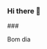 ### Hi there 👋
###<a href="https://www.instagram.com/USERNAME" alt="Instagram" target="_blank"></a>
<p>Bom dia<p/>
<!--
**Nicholasmendespereira/Nicholasmendespereira** is a ✨ _special_ ✨ repository because its `README.md` (this file) appears on your GitHub profile.

Here are some ideas to get you started:

- 🔭 I’m currently working on ...
- 🌱 I’m currently learning ...
- 👯 I’m looking to collaborate on ...
- 🤔 I’m looking for help with ...
- 💬 Ask me about ...
- 📫 How to reach me: ...
- 😄 Pronouns: ...
- ⚡ Fun fact: ...


-->
